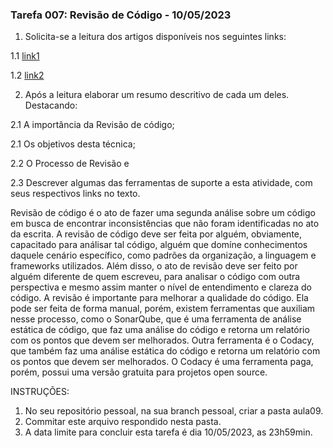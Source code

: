 ### Tarefa 007: Revisão de Código - 10/05/2023

1. Solicita-se a leitura dos artigos disponíveis nos seguintes links:

  1.1 [link1](https://appmaster.io/pt/blog/revisoes-de-codigo)

  1.2 [link2](https://medium.com/codigorefinado/code-review-revis%C3%A3o-de-c%C3%B3digo-pode-ser-automatizada-ba5f25882774)

2. Após a leitura elaborar um resumo descritivo de cada um deles. Destacando:

  2.1 A importância da Revisão de código;

  2.1 Os objetivos desta técnica;

  2.2 O Processo de Revisão e

  2.3 Descrever algumas das ferramentas de suporte a esta atividade, com seus respectivos links no texto.   

Revisão de código é o ato de fazer uma segunda análise sobre um código em busca de encontrar inconsistências que não foram identificadas no ato da escrita. A revisão de código deve ser feita por alguém, obviamente, capacitado para análisar tal código, alguém que domíne conhecimentos daquele cenário específico, como padrões da organização, a linguagem e frameworks utilizados. Além disso, o ato de revisão deve ser feito por alguém diferente de quem escreveu, para analisar o código com outra perspectiva e mesmo assim manter o nível de entendimento e clareza do código. 
A revisão é importante para melhorar a qualidade do código. Ela pode ser feita de forma manual, porém, existem ferramentas que auxiliam nesse processo, como o SonarQube, que é uma ferramenta de análise estática de código, que faz uma análise do código e retorna um relatório com os pontos que devem ser melhorados. Outra ferramenta é o Codacy, que também faz uma análise estática do código e retorna um relatório com os pontos que devem ser melhorados. O Codacy é uma ferramenta paga, porém, possui uma versão gratuita para projetos open source.

INSTRUÇÕES:

1. No seu repositório pessoal, na sua branch pessoal, criar a pasta aula09.
2. Commitar este arquivo respondido nesta pasta.
3. A data limite para concluir esta tarefa é dia 10/05/2023, as 23h59min.

</DIV/>

